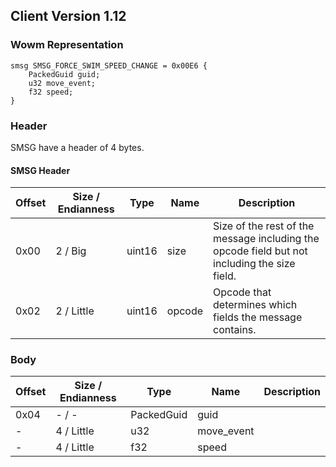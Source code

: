 ## Client Version 1.12

### Wowm Representation
```rust,ignore
smsg SMSG_FORCE_SWIM_SPEED_CHANGE = 0x00E6 {
    PackedGuid guid;    
    u32 move_event;    
    f32 speed;    
}

```
### Header
SMSG have a header of 4 bytes.

#### SMSG Header
| Offset | Size / Endianness | Type   | Name   | Description |
| ------ | ----------------- | ------ | ------ | ----------- |
| 0x00   | 2 / Big           | uint16 | size   | Size of the rest of the message including the opcode field but not including the size field.|
| 0x02   | 2 / Little        | uint16 | opcode | Opcode that determines which fields the message contains.|
### Body
| Offset | Size / Endianness | Type | Name | Description |
| ------ | ----------------- | ---- | ---- | ----------- |
| 0x04 | - / - | PackedGuid | guid |  |
| - | 4 / Little | u32 | move_event |  |
| - | 4 / Little | f32 | speed |  |
